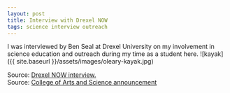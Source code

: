```yaml
---
layout: post
title: Interview with Drexel NOW
tags: science interview outreach
---
```


I was interviewed by Ben Seal at Drexel University on my involvement in science education and outreach during my time as a student here.
![kayak]({{ site.baseurl }}/assets/images/oleary-kayak.jpg)

Source: [Drexel NOW interview.](http://drexel.edu/now/archive/2017/February/Vincent-O-Leary-Science/)  
Source: [College of Arts and Science announcement](http://drexel.edu/coas/news-events/news/2017/February/Vincent-O-Leary-Science/)

